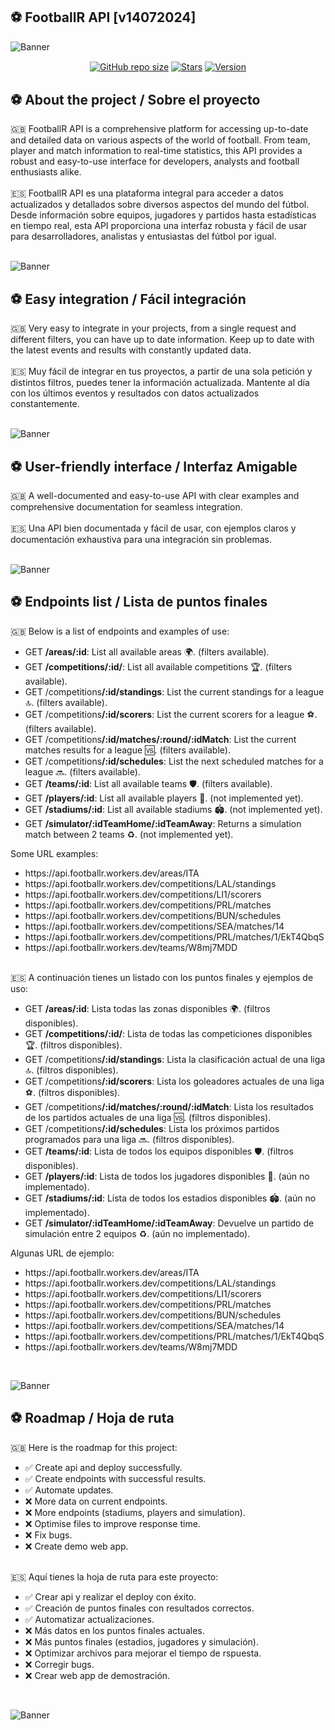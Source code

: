 ## ⚽️ FootballR API [v14072024]

![Banner](https://raw.githubusercontent.com/mzafram2001/footballr-api/main/src/footballr_banner_2.png)

<p align='center'>
   <a href='#'><img align='center' alt='GitHub repo size' src='https://img.shields.io/github/repo-size/mzafram2001/footballr-api?color=C1C1C1&style=for-the-badge&logo=github'></a>
   <a href='https://github.com/mzafram2001/footballr-api/stargazers'><img align='center' alt='Stars' src='https://img.shields.io/github/stars/mzafram2001/footballr-api?color=C1C1C1&style=for-the-badge&logo=data%3Aimage/png%3Bbase64%2CiVBORw0KGgoAAAANSUhEUgAAAB4AAAAdCAYAAAC9pNwMAAAACXBIWXMAAAsTAAALEwEAmpwYAAAAIGNIUk0AAHpFAACAgwAA/FcAAIDoAAB5FgAA8QEAADtfAAAcheDStWoAAAHISURBVHjavJS/a1NRGIafm7RaaGJ1KR0MQUVNBiOhtKLg6GKXItRJVwc3M%2BpW%2Bg/4Fwid3LRLBydBHARBiqSiqcY2UOgipopBQnxdzpXr5dyb5iQnHxw49/z4nvOe7543kIRjPAFywIrL5sARPAF0TT8P/Bw0QcZR7cNIf3VcirNG4ZT5/mOuvONb8YMINMzxyLfiLNAGpmPjPVPrji/F9y3Q8EA1n4oPgNmEuUNgxofitRQowAng8bCKTwFF4CxQBq4BN4%2BY8wXwCvgAfAb2gG828C3gDHDOgIpAIaGWLvELaAG7QBNoAF8DSV8MeJxxkAEWgfoYoU1gPqzxceANcNkztAEsAO3wr/5tBt55hH4C5o0B/fecusBVT/CPpqQ//o1IircJSW81utiWlItzkt5xAGwBl4ZUugNUbB6eZplFU5djjtAeUAXeu3h1CzjtCG4DJ128eq6PN/eLPHDeBVwd4prD3FUXcGkEz%2BiCC/jiCMAlH%2BAN4JmrYpuBhG0/wRCeSqpE1pUkrSes/S5p0pY/CVqwJNmUdD3loFckPbfsKw8CXo5sfC1pKQUYbzckvYzsvzMI%2BJ7x2LsDAOPttqS6pJpt/u8AK65O%2Bt9ReEMAAAAASUVORK5CYII%3D'></a>
<a href='#'><img align='center' alt='Version' src='https://img.shields.io/badge/Version-14072024-C1C1C1?style=for-the-badge&logo=convertio&logoColor=white'></a>
</p>

## ⚽️ About the project / Sobre el proyecto
<div>
  🇬🇧 FootballR API is a comprehensive platform for accessing up-to-date and detailed data on various aspects of the world of football. From team, player and match information to real-time statistics, this API provides a robust and easy-to-use interface for developers, analysts and football enthusiasts alike.
</div>
<br>
<div>
  🇪🇸 FootballR API es una plataforma integral para acceder a datos actualizados y detallados sobre diversos aspectos del mundo del fútbol. Desde información sobre equipos, jugadores y partidos hasta estadísticas en tiempo real, esta API proporciona una interfaz robusta y fácil de usar para desarrolladores, analistas y entusiastas del fútbol por igual.
</div>
<br>

![Banner](https://raw.githubusercontent.com/mzafram2001/footballr-api/main/src/footballr_shoot_1.png)

## ⚽️ Easy integration / Fácil integración

<div>
  🇬🇧 Very easy to integrate in your projects, from a single request and different filters, you can have up to date information. Keep up to date with the latest events and results with constantly updated data.
</div>
<br>
<div>
  🇪🇸 Muy fácil de integrar en tus proyectos, a partir de una sola petición y distintos filtros, puedes tener la información actualizada. Mantente al día con los últimos eventos y resultados con datos actualizados constantemente.
</div>
<br>

![Banner](https://raw.githubusercontent.com/mzafram2001/footballr-api/main/src/footballr_shoot_2.png)

## ⚽️ User-friendly interface / Interfaz Amigable

<div>
  🇬🇧 A well-documented and easy-to-use API with clear examples and comprehensive documentation for seamless integration.
</div>
<br>
<div>
  🇪🇸 Una API bien documentada y fácil de usar, con ejemplos claros y documentación exhaustiva para una integración sin problemas.
</div>
<br>

![Banner](https://raw.githubusercontent.com/mzafram2001/footballr-api/main/src/footballr_shoot_3.png)

## ⚽️ Endpoints list / Lista de puntos finales

<div>
  🇬🇧 Below is a list of endpoints and examples of use:
  <ul>
    <li>GET <b>/areas/:id</b>: List all available areas 🌍. (filters available).</li>
    <li>GET <b>/competitions/:id/</b>: List all available competitions 🏆. (filters available).</li>
    <li>GET /competitions<b>/:id/standings</b>: List the current standings for a league 🔝. (filters available).</li>
    <li>GET /competitions<b>/:id/scorers</b>: List the current scorers for a league ⚽. (filters available).</li>
    <li>GET /competitions<b>/:id/matches/:round/:idMatch</b>: List the current matches results for a league 🆚. (filters available).</li>
    <li>GET /competitions<b>/:id/schedules</b>: List the next scheduled matches for a league 🔜. (filters available).</li>
    <li>GET <b>/teams/:id</b>: List all available teams 🛡️. (filters available).</li>
    <li>GET <b>/players/:id</b>: List all available players 🏃. (not implemented yet).</li>
    <li>GET <b>/stadiums/:id</b>: List all available stadiums 🏟️.  (not implemented yet).</li>
    <li>GET <b>/simulator/:idTeamHome/:idTeamAway</b>: Returns a simulation match between 2 teams ♻️.  (not implemented yet).</li>
  </ul>
  <p>Some URL examples:</p>
  <ul>
    <li>https://api.footballr.workers.dev/areas/ITA</li>
    <li>https://api.footballr.workers.dev/competitions/LAL/standings</li>
    <li>https://api.footballr.workers.dev/competitions/LI1/scorers</li>
    <li>https://api.footballr.workers.dev/competitions/PRL/matches</li>
    <li>https://api.footballr.workers.dev/competitions/BUN/schedules</li>
    <li>https://api.footballr.workers.dev/competitions/SEA/matches/14</li>
    <li>https://api.footballr.workers.dev/competitions/PRL/matches/1/EkT4QbqS</li>
    <li>https://api.footballr.workers.dev/teams/W8mj7MDD</li>
  </ul>
</div>
<br>
<div>
  🇪🇸 A continuación tienes un listado con los puntos finales y ejemplos de uso:
  <ul>
    <li>GET <b>/areas/:id</b>: Lista todas las zonas disponibles 🌍. (filtros disponibles).</li>
    <li>GET <b>/competitions/:id/</b>: Lista de todas las competiciones disponibles 🏆. (filtros disponibles).</li>
    <li>GET /competitions<b>/:id/standings</b>: Lista la clasificación actual de una liga 🔝. (filtros disponibles).</li>
    <li>GET /competitions<b>/:id/scorers</b>: Lista los goleadores actuales de una liga ⚽. (filtros disponibles).</li>
    <li>GET /competitions<b>/:id/matches/:round/:idMatch</b>: Lista los resultados de los partidos actuales de una liga 🆚. (filtros disponibles).</li>
    <li>GET /competitions<b>/:id/schedules</b>: Lista los próximos partidos programados para una liga 🔜. (filtros disponibles).</li>
    <li>GET <b>/teams/:id</b>: Lista de todos los equipos disponibles 🛡️. (filtros disponibles).</li>
    <li>GET <b>/players/:id</b>: Lista de todos los jugadores disponibles 🏃. (aún no implementado).</li>
    <li>GET <b>/stadiums/:id</b>: Lista de todos los estadios disponibles 🏟️.  (aún no implementado).</li>
    <li>GET <b>/simulator/:idTeamHome/:idTeamAway</b>: Devuelve un partido de simulación entre 2 equipos ♻️.  (aún no implementado).</li>
  </ul>
  <p>Algunas URL de ejemplo:</p>
  <ul>
    <li>https://api.footballr.workers.dev/areas/ITA</li>
    <li>https://api.footballr.workers.dev/competitions/LAL/standings</li>
    <li>https://api.footballr.workers.dev/competitions/LI1/scorers</li>
    <li>https://api.footballr.workers.dev/competitions/PRL/matches</li>
    <li>https://api.footballr.workers.dev/competitions/BUN/schedules</li>
    <li>https://api.footballr.workers.dev/competitions/SEA/matches/14</li>
    <li>https://api.footballr.workers.dev/competitions/PRL/matches/1/EkT4QbqS</li>
    <li>https://api.footballr.workers.dev/teams/W8mj7MDD</li>
  </ul>
</div>
<br>

![Banner](https://raw.githubusercontent.com/mzafram2001/footballr-api/main/src/footballr_shoot_4.png)

## ⚽️ Roadmap / Hoja de ruta
<div>
   🇬🇧 Here is the roadmap for this project:
   <ul>
      <li>✅ Create api and deploy successfully.</li>
      <li>✅ Create endpoints with successful results.</li>
      <li>✅ Automate updates.</li>
      <li>❌ More data on current endpoints.</li>
      <li>❌ More endpoints (stadiums, players and simulation).</li>
      <li>❌ Optimise files to improve response time.</li>
      <li>❌ Fix bugs.</li>
      <li>❌ Create demo web app.</li>
   </ul>
</div>
<br>
<div>
   🇪🇸 Aquí tienes la hoja de ruta para este proyecto:
   <ul>
      <li>✅ Crear api y realizar el deploy con éxito.</li>
      <li>✅ Creación de puntos finales con resultados correctos.</li>
      <li>✅ Automatizar actualizaciones.</li>
      <li>❌ Más datos en los puntos finales actuales.</li>
      <li>❌ Más puntos finales (estadios, jugadores y simulación).</li>
      <li>❌ Optimizar archivos para mejorar el tiempo de rspuesta.</li>
      <li>❌ Corregir bugs.</li>
      <li>❌ Crear web app de demostración.</li>
   </ul>
</div>
<br>

![Banner](https://raw.githubusercontent.com/mzafram2001/footballr-api/main/src/footballr_banner_1.png)
